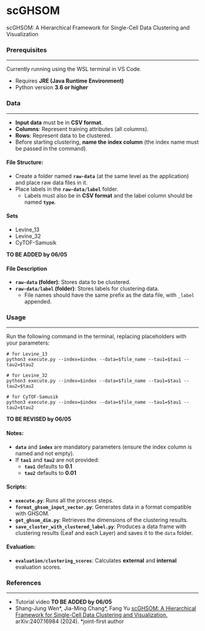 # scGHSOM
scGHSOM: A Hierarchical Framework for Single-Cell Data Clustering and Visualization

### Prerequisites
--------------
Currently running using the WSL terminal in VS Code.
- Requires **JRE (Java Runtime Environment)**  
- Python version **3.6 or higher**


### Data
--------------
- **Input data** must be in **CSV format**.
- **Columns**: Represent training attributes (all columns).  
- **Rows**: Represent data to be clustered.  
- Before starting clustering, **name the index column** (the index name must be passed in the command).

#### File Structure:

- Create a folder named **`raw-data`** (at the same level as the application) and place raw data files in it.
- Place labels in the **`raw-data/label`** folder.  
  - Labels must also be in **CSV format** and the label column should be named **`type`**.

#### Sets
- Levine_13
- Levine_32
- CyTOF-Samusik

**TO BE ADDED by 06/05**

#### File Description

- **`raw-data` (folder)**: Stores data to be clustered.  
- **`raw-data/label` (folder)**: Stores labels for clustering data.  
  - File names should have the same prefix as the data file, with `_label` appended.


### Usage
--------------
Run the following command in the terminal, replacing placeholders with your parameters:

```
# for Levine_13
python3 execute.py --index=$index --data=$file_name --tau1=$tau1 --tau2=$tau2

# for Levine_32
python3 execute.py --index=$index --data=$file_name --tau1=$tau1 --tau2=$tau2

# for CyTOF-Samusik
python3 execute.py --index=$index --data=$file_name --tau1=$tau1 --tau2=$tau2
```
**TO BE REVISED by 06/05**

#### Notes:
- **`data`** and **`index`** are mandatory parameters (ensure the index column is named and not empty).  
- If **`tau1`** and **`tau2`** are not provided:  
  - **`tau1`** defaults to **0.1**  
  - **`tau2`** defaults to **0.01**

#### Scripts:

- **`execute.py`**: Runs all the process steps.  
- **`format_ghsom_input_vector.py`**: Generates data in a format compatible with GHSOM.  
- **`get_ghsom_dim.py`**: Retrieves the dimensions of the clustering results.  
- **`save_cluster_with_clustered_label.py`**: Produces a data frame with clustering results (Leaf and each Layer) and saves it to the `data` folder.  

#### Evaluation:

- **`evaluation/clustering_scores`**: Calculates **external** and **internal** evaluation scores.  

### References
--------------
* Tutorial video **TO BE ADDED by 06/05**
* Shang-Jung Wen*, Jia-Ming Chang*, Fang Yu [scGHSOM: A Hierarchical Framework for Single-Cell Data Clustering and Visualization.](https://doi.org/10.48550/arXiv.2407.16984) arXiv:2407.16984 (2024). *joint-first author

